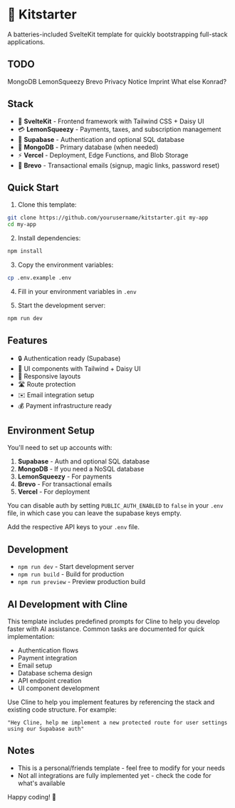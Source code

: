 # 🚀 Kitstarter

A batteries-included SvelteKit template for quickly bootstrapping full-stack applications.

## TODO

MongoDB
LemonSqueezy
Brevo
Privacy Notice
Imprint
What else Konrad?

## Stack

- 🎯 **SvelteKit** - Frontend framework with Tailwind CSS + Daisy UI
- 💳 **LemonSqueezy** - Payments, taxes, and subscription management
- 🔐 **Supabase** - Authentication and optional SQL database
- 🍃 **MongoDB** - Primary database (when needed)
- ⚡ **Vercel** - Deployment, Edge Functions, and Blob Storage
- 📧 **Brevo** - Transactional emails (signup, magic links, password reset)

## Quick Start

1. Clone this template:
```bash
git clone https://github.com/yourusername/kitstarter.git my-app
cd my-app
```

2. Install dependencies:
```bash
npm install
```

3. Copy the environment variables:
```bash
cp .env.example .env
```

4. Fill in your environment variables in `.env`

5. Start the development server:
```bash
npm run dev
```

## Features

- 🔒 Authentication ready (Supabase)
- 🎨 UI components with Tailwind + Daisy UI
- 📱 Responsive layouts
- 🛣️ Route protection
- ✉️ Email integration setup
- 💰 Payment infrastructure ready

## Environment Setup

You'll need to set up accounts with:

1. **Supabase** - Auth and optional SQL database
2. **MongoDB** - If you need a NoSQL database
3. **LemonSqueezy** - For payments
4. **Brevo** - For transactional emails
5. **Vercel** - For deployment

You can disable auth by setting `PUBLIC_AUTH_ENABLED` to `false` in your `.env` file, in which case you can leave the supabase keys empty.

Add the respective API keys to your `.env` file.

## Development

- `npm run dev` - Start development server
- `npm run build` - Build for production
- `npm run preview` - Preview production build

## AI Development with Cline

This template includes predefined prompts for Cline to help you develop faster with AI assistance. Common tasks are documented for quick implementation:

- Authentication flows
- Payment integration
- Email setup
- Database schema design
- API endpoint creation
- UI component development

Use Cline to help you implement features by referencing the stack and existing code structure. For example:
```
"Hey Cline, help me implement a new protected route for user settings using our Supabase auth"
```

## Notes

- This is a personal/friends template - feel free to modify for your needs
- Not all integrations are fully implemented yet - check the code for what's available

Happy coding! 🚀
